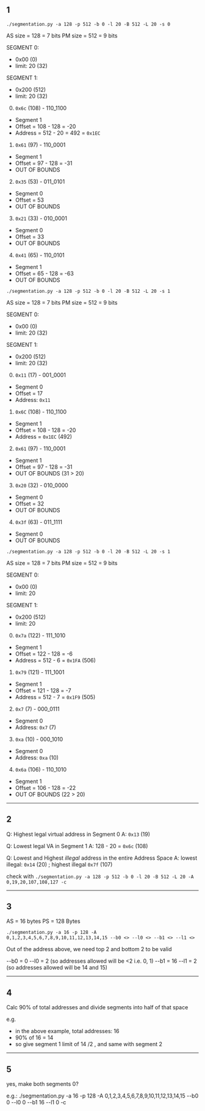 ## 1

`./segmentation.py -a 128 -p 512 -b 0 -l 20 -B 512 -L 20 -s 0`

AS size = 128 = 7 bits
PM size = 512 = 9 bits

SEGMENT 0:
- 0x00 (0)
- limit: 20 (32)

SEGMENT 1:
- 0x200 (512)
- limit: 20 (32)

0. `0x6c` (108) - 110_1100
  - Segment 1
  - Offset = 108 - 128 = -20
  - Address = 512 - 20 = 492 = `0x1EC`
1. `0x61` (97) - 110_0001
  - Segment 1
  - Offset = 97 - 128 = -31
  - OUT OF BOUNDS
2. `0x35` (53) - 011_0101
  - Segment 0
  - Offset = 53
  - OUT OF BOUNDS
3. `0x21` (33) - 010_0001
  - Segment 0
  - Offset = 33
  - OUT OF BOUNDS
4. `0x41` (65) - 110_0101
  - Segment 1
  - Offset = 65 - 128 = -63
  - OUT OF BOUNDS


`./segmentation.py -a 128 -p 512 -b 0 -l 20 -B 512 -L 20 -s 1`

AS size = 128 = 7 bits
PM size = 512 = 9 bits

SEGMENT 0:
- 0x00 (0)
- limit: 20 (32)

SEGMENT 1:
- 0x200 (512)
- limit: 20 (32)

0. `0x11` (17) - 001_0001
  - Segment 0
  - Offset = 17
  - Address: `0x11`
1. `0x6C` (108) - 110_1100
  - Segment 1
  - Offset = 108 - 128 = -20
  - Address = `0x1EC` (492)
2. `0x61` (97) - 110_0001
  - Segment 1
  - Offset = 97 - 128 =  -31
  - OUT OF BOUNDS (31 > 20)
3. `0x20` (32) - 010_0000
  - Segment 0
  - Offset = 32
  - OUT OF BOUNDS
4. `0x3f` (63) - 011_1111
  - Segment 0
  - OUT OF BOUNDS



`./segmentation.py -a 128 -p 512 -b 0 -l 20 -B 512 -L 20 -s 1`

AS size = 128 = 7 bits
PM size = 512 = 9 bits

SEGMENT 0:
- 0x00 (0)
- limit: 20

SEGMENT 1:
- 0x200 (512)
- limit: 20 

0. `0x7a` (122) - 111_1010
  - Segment 1
  - Offset = 122 - 128 = -6
  - Address = 512 - 6 = `0x1FA` (506)
1. `0x79` (121) - 111_1001
  - Segment 1
  - Offset = 121 - 128 = -7
  - Address = 512 - 7 = `0x1F9` (505)
2. `0x7` (7) - 000_0111
  - Segment 0
  - Address: `0x7` (7)
3. `0xa` (10) - 000_1010
  - Segment 0
  - Address: `0xa` (10)
4. `0x6a` (106) - 110_1010
  - Segment 1
  - Offset = 106 - 128 = -22
  - OUT OF BOUNDS (22 > 20)

---


## 2

Q: Highest legal virtual address in Segment 0
A: `0x13` (19)

Q: Lowest legal VA in Segment 1
A: 128 - 20 = `0x6c` (108)

Q: Lowest and Highest *illegal* address in the entire Address Space
A: lowest illegal: `0x14` (20) ; highest illegal `0x7f` (107)


check with `./segmentation.py -a 128 -p 512 -b 0 -l 20 -B 512 -L 20 -A 0,19,20,107,108,127 -c`

---


## 3

AS = 16 bytes
PS = 128 Bytes

`./segmentation.py -a 16 -p 128 -A 0,1,2,3,4,5,6,7,8,9,10,11,12,13,14,15 --b0 <> --l0 <> --b1 <> --l1 <>`

Out of the address above, we need top 2 and bottom 2 to be valid

--b0 = 0
--l0 = 2 (so addresses allowed will be <2 i.e. 0, 1)
--b1 = 16
--l1 = 2 (so addresses allowed will be 14 and 15)


--- 

## 4

Calc 90% of total addresses and divide segments into half of that space

e.g.
- in the above example, total addresses: 16
- 90% of 16 = 14
- so give segment 1 limit of 14 /2 , and same with segment 2


---

## 5

yes, make both segments 0?

e.g.: 
./segmentation.py -a 16 -p 128 -A 0,1,2,3,4,5,6,7,8,9,10,11,12,13,14,15 --b0 0 --l0 0 --b1 16 --l1 0 -c

